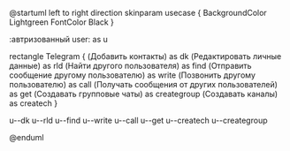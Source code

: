 @startuml
left to right direction
skinparam usecase {
 BackgroundColor Lightgreen
 FontColor Black
}

:автризованный user: as u

rectangle Telegram {
 (Добавить контакты) as dk
(Редактировать личные данные) as rld
(Найти другого пользователя) as find
(Отправить сообщение другому пользователю) as write
(Позвонить другому пользователю) as call
(Получать сообщения от других пользователей) as get
(Создавать групповые чаты) as creategroup
(Создавать каналы) as createch
}

u--dk
u--rld
u--find
u--write
u--call
u--get
u--createch
u--creategroup

@enduml
